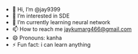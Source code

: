 - 👋 Hi, I’m @jay9399
- 👀 I’m interested in SDE
- 🌱 I’m currently learning neural network
- 📫 How to reach me jaykumarg466@gmail.com
- 😄 Pronouns: kanha
- ⚡ Fun fact: i can learn anything

<!---
jay9399/jay9399 is a ✨ special ✨ repository because its `README.md` (this file) appears on your GitHub profile.
You can click the Preview link to take a look at your changes.
--->
